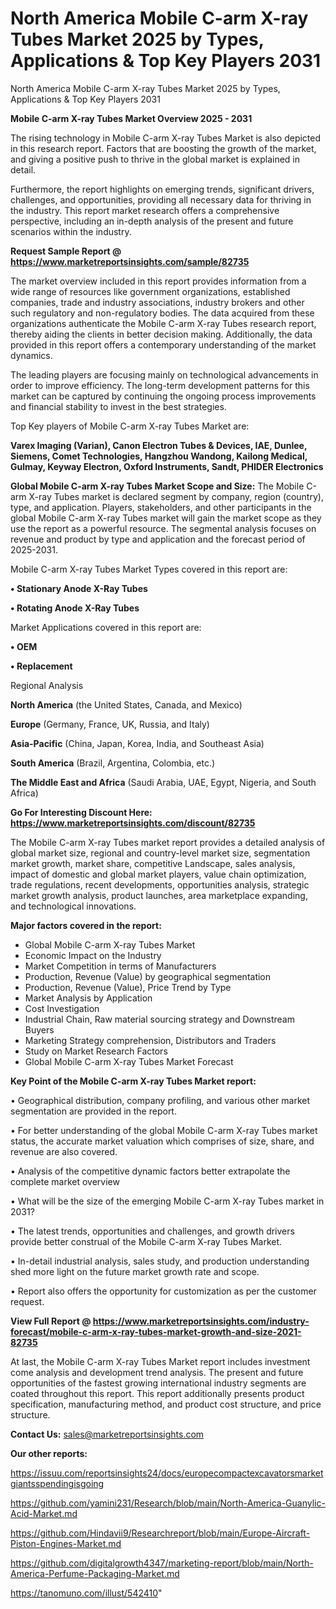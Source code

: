 # North America Mobile C-arm X-ray Tubes Market 2025 by Types, Applications & Top Key Players 2031
North America Mobile C-arm X-ray Tubes Market 2025 by Types, Applications & Top Key Players 2031

<Strong> Mobile C-arm X-ray Tubes Market Overview 2025 - 2031</strong>

The rising technology in Mobile C-arm X-ray Tubes Market is also depicted in this research report. Factors that are boosting the growth of the market, and giving a positive push to thrive in the global market is explained in detail.

Furthermore, the report highlights on emerging trends, significant drivers, challenges, and opportunities, providing all necessary data for thriving in the industry. This report market research offers a comprehensive perspective, including an in-depth analysis of the present and future scenarios within the industry.

<strong>Request Sample Report @ <a href=https://www.marketreportsinsights.com/sample/82735>https://www.marketreportsinsights.com/sample/82735</a></strong>

The market overview included in this report provides information from a wide range of resources like government organizations, established companies, trade and industry associations, industry brokers and other such regulatory and non-regulatory bodies. The data acquired from these organizations authenticate the Mobile C-arm X-ray Tubes research report, thereby aiding the clients in better decision making. Additionally, the data provided in this report offers a contemporary understanding of the market dynamics.

The leading players are focusing mainly on technological advancements in order to improve efficiency. The long-term development patterns for this market can be captured by continuing the ongoing process improvements and financial stability to invest in the best strategies.

Top Key players of Mobile C-arm X-ray Tubes Market are:

<strong>Varex Imaging (Varian), Canon Electron Tubes & Devices, IAE, Dunlee, Siemens, Comet Technologies, Hangzhou Wandong, Kailong Medical, Gulmay, Keyway Electron, Oxford Instruments, Sandt, PHIDER Electronics</strong>

<strong><b>Global Mobile C-arm X-ray Tubes Market Scope and Size:</b></strong>
The Mobile C-arm X-ray Tubes market is declared segment by company, region (country), type, and application. Players, stakeholders, and other participants in the global Mobile C-arm X-ray Tubes market will gain the market scope as they use the report as a powerful resource. The segmental analysis focuses on revenue and product by type and application and the forecast period of 2025-2031.

Mobile C-arm X-ray Tubes Market Types covered in this report are:

<strong>• Stationary Anode X-Ray Tubes

• Rotating Anode X-Ray Tubes</strong>

Market Applications covered in this report are:

<strong>• OEM

• Replacement</strong> 

Regional Analysis

<strong>North America</strong> (the United States, Canada, and Mexico)

<strong>Europe</strong> (Germany, France, UK, Russia, and Italy)

<strong>Asia-Pacific</strong> (China, Japan, Korea, India, and Southeast Asia)

<strong>South America</strong> (Brazil, Argentina, Colombia, etc.)

<strong>The Middle East and Africa</strong> (Saudi Arabia, UAE, Egypt, Nigeria, and South Africa)

<strong>Go For Interesting Discount Here: <a href=https://www.marketreportsinsights.com/discount/82735>https://www.marketreportsinsights.com/discount/82735</a></strong>

The Mobile C-arm X-ray Tubes market report provides a detailed analysis of global market size, regional and country-level market size, segmentation market growth, market share, competitive Landscape, sales analysis, impact of domestic and global market players, value chain optimization, trade regulations, recent developments, opportunities analysis, strategic market growth analysis, product launches, area marketplace expanding, and technological innovations.

<strong><b>Major factors covered in the report:</b></strong>
<ul>
  <li>Global Mobile C-arm X-ray Tubes Market </li>
  <li>Economic Impact on the Industry</li>
  <li>Market Competition in terms of Manufacturers</li>
  <li>Production, Revenue (Value) by geographical segmentation</li>
  <li>Production, Revenue (Value), Price Trend by Type</li>
  <li>Market Analysis by Application</li>
  <li>Cost Investigation</li>
  <li>Industrial Chain, Raw material sourcing strategy and Downstream Buyers</li>
  <li>Marketing Strategy comprehension, Distributors and Traders</li>
  <li>Study on Market Research Factors</li>
  <li>Global Mobile C-arm X-ray Tubes Market Forecast</li>
</ul>

<strong><b>Key Point of the Mobile C-arm X-ray Tubes Market report:</b></strong>

• Geographical distribution, company profiling, and various other market segmentation are provided in the report.

• For better understanding of the global Mobile C-arm X-ray Tubes market status, the accurate market valuation which comprises of size, share, and revenue are also covered.

• Analysis of the competitive dynamic factors better extrapolate the complete market overview

• What will be the size of the emerging Mobile C-arm X-ray Tubes market in 2031?

• The latest trends, opportunities and challenges, and growth drivers provide better construal of the Mobile C-arm X-ray Tubes Market.

• In-detail industrial analysis, sales study, and production understanding shed more light on the future market growth rate and scope.

• Report also offers the opportunity for customization as per the customer request.

<strong><b>View Full Report @ <a href=https://www.marketreportsinsights.com/industry-forecast/mobile-c-arm-x-ray-tubes-market-growth-and-size-2021-82735>https://www.marketreportsinsights.com/industry-forecast/mobile-c-arm-x-ray-tubes-market-growth-and-size-2021-82735</a></b></strong>


At last, the Mobile C-arm X-ray Tubes Market report includes investment come analysis and development trend analysis. The present and future opportunities of the fastest growing international industry segments are coated throughout this report. This report additionally presents product specification, manufacturing method, and product cost structure, and price structure.

<strong>Contact Us:</strong>
sales@marketreportsinsights.com

<strong>Our other reports:</strong>

<a href=https://issuu.com/reportsinsights24/docs/europecompactexcavatorsmarketgiantsspendingisgoing>https://issuu.com/reportsinsights24/docs/europecompactexcavatorsmarketgiantsspendingisgoing</a>

<a href=https://github.com/yamini231/Research/blob/main/North-America-Guanylic-Acid-Market.md>https://github.com/yamini231/Research/blob/main/North-America-Guanylic-Acid-Market.md</a>

<a href=https://github.com/Hindavii9/Researchreport/blob/main/Europe-Aircraft-Piston-Engines-Market.md>https://github.com/Hindavii9/Researchreport/blob/main/Europe-Aircraft-Piston-Engines-Market.md</a>

<a href=https://github.com/digitalgrowth4347/marketing-report/blob/main/North-America-Perfume-Packaging-Market.md>https://github.com/digitalgrowth4347/marketing-report/blob/main/North-America-Perfume-Packaging-Market.md</a>

<a href=https://tanomuno.com/illust/542410>https://tanomuno.com/illust/542410</a>"

